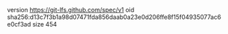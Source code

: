 version https://git-lfs.github.com/spec/v1
oid sha256:d13c7f3b1a98d07471fda856daab0a23e0d206ffe8f15f04935077ac6e0cf3ad
size 454

